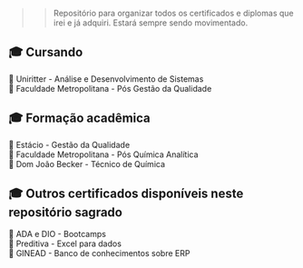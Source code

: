 
>> Repositório para organizar todos os certificados e diplomas que irei e já adquiri. Estará sempre sendo movimentado. 


## 🎓 Cursando 

🧠 Uniritter - Análise e Desenvolvimento de Sistemas<br>
🧠 Faculdade Metropolitana - Pós Gestão da Qualidade <br>

## 🎓 Formação acadêmica

🧠 Estácio - Gestão da Qualidade <br>
🧠 Faculdade Metropolitana - Pós Química Analítica <br>
🧠 Dom João Becker - Técnico de Química



## 🎓 Outros certificados disponíveis neste repositório sagrado

🧠 ADA e DIO  - Bootcamps <br>
🧠 Preditiva - Excel para dados <br>
🧠 GINEAD - Banco de conhecimentos sobre ERP 
